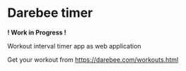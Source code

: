 # Darebee timer

**! Work in Progress !**

Workout interval timer app as web application

Get your workout from https://darebee.com/workouts.html
